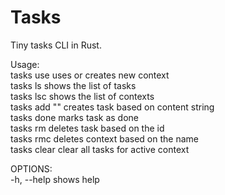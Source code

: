 # Tasks

Tiny tasks CLI in Rust.

Usage:<br>
tasks use                     uses or creates new context<br>
tasks ls                      shows the list of tasks<br>
tasks lsc                     shows the list of contexts<br>
tasks add \"<content>\"       creates task based on content string<br>
tasks done <id>               marks task as done<br>
tasks rm <id>                 deletes task based on the id<br>
tasks rmc <name>              deletes context based on the name<br>
tasks clear                   clear all tasks for active context

OPTIONS:<br>
-h, --help                    shows help
